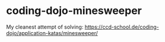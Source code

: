 # coding-dojo-minesweeper

My cleanest attempt of solving: https://ccd-school.de/coding-dojo/application-katas/minesweeper/
